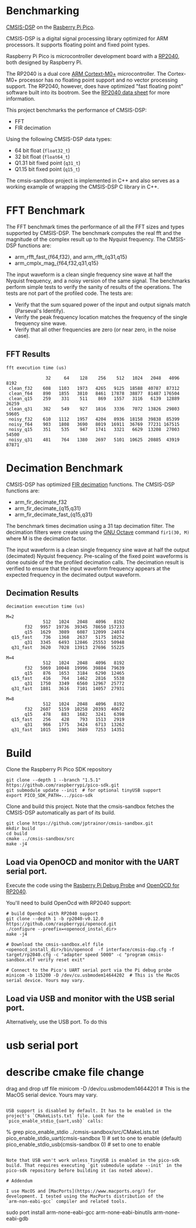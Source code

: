 # Benchmarking
[CMSIS-DSP](https://www.keil.com/pack/doc/CMSIS/DSP/html/index.html)
on the [Rasberry Pi
Pico](https://www.raspberrypi.com/products/raspberry-pi-pico/).

CMSIS-DSP is a digital signal processing library optimized for ARM
processors. It supports floating point and fixed point types.

Raspberry Pi Pico is microcontroller development board with a
[RP2040](https://www.raspberrypi.com/products/rp2040/), both designed
by Raspberry Pi.

The RP2040 is a dual core [ARM
Cortext-M0+](https://www.raspberrypi.com/products/rp2040/)
microcontroller. The Cortex-M0+ processor has no floating point
support and no vector processing support. The RP2040, however, does
have optimized "fast floating point" software built into its
bootrom. See the [RP2040 data
sheet](https://datasheets.raspberrypi.com/rp2040/rp2040-datasheet.pdf)
for more information.

This project benchmarks the performance of CMSIS-DSP:

* FFT
* FIR decimation

Using the following CMSIS-DSP data types:

* 64 bit float (`float32_t`)
* 32 bit float (`float64_t`)
* Q1.31 bit fixed point (`q31_t`)
* Q1.15 bit fixed point (`q15_t`)

The cmsis-sandbox project is implemented in C++ and also serves as a
working example of wrapping the CMSIS-DSP C library in C++.

# FFT Benchmark

The FFT benchmark times the performance of all the FFT sizes and types
supported by CMSIS-DSP. The benchmark computes the real fft and the
magnitude of the complex result up to the Nyquist frequency. The
CMSIS-DSP functions are:

* arm_rfft_fast_{f64,f32}, and arm_rfft_{q31,q15}
* arm_cmplx_mag_{f64,f32,q31,q15}

The input waveform is a clean single frequency sine wave at half the
Nyquist frequency, and a noisy version of the same signal. The
benchmarks perform simple tests to verify the sanity of results of the
operations. The tests are not part of the profiled code. The tests
are:

* Verify that the sum squared power of the input and output signals
  match (Parseval's Identify).
* Verify the peak frequency location matches the frequency of the
  single frequency sine wave.
* Verify that all other frequencies are zero (or near zero, in the
  noise case).

## FFT Results

````
fft execution time (us)

               32     64    128    256    512   1024   2048   4096   8192
 clean_f32    608   1103   1973   4265   9125  18588  40787  87312
 clean_f64    890   1855   3810   8461  17878  38877  81487 176504
 clean_q15    259    331    511    869   1557   3116   6139  12889  26259
 clean_q31    382    549    927   1816   3336   7072  13826  29803  59605
 noisy_f32    610   1112   1957   4204   8936  18158  39838  85399
 noisy_f64    903   1808   3690   8019  16911  36769  77231 167515
 noisy_q15    351    535    947   1741   3321   6629  13208  27003  54500
 noisy_q31    481    764   1380   2697   5101  10625  20885  43919  87871
````

# Decimation Benchmark

CMSIS-DSP has optimized [FIR
decimation](https://www.keil.com/pack/doc/CMSIS/DSP/html/group__FIR__decimate.html)
functions. The CMSIS-DSP functions are:

* arm_fir_decimate_f32
* arm_fir_decimate_{q15,q31}
* arm_fir_decimate_fast_{q15,q31}

The benchmark times decimation using a 31 tap decimation filter. The
decimation filters were create using the [GNU
Octave](https://octave.org/) command `fir1(30, M)` where M is the
decimation factor.

The input waveform is a clean single frequency sine wave at half the
output (decimated) Nyquist frequency. Pre-scaling of the fixed point
waveforms is done outside of the the profiled decimation calls. The
decimation result is verified to ensure that the input waveform
frequency appears at the expected frequency in the decimated output
waveform.

## Decimation Results

```
decimation execution time (us)

M=2
              512   1024   2048   4096   8192
       f32   9957  19736  39345  78650 157233
       q15   1629   3089   6087  12099  24074
  q15_fast    736   1368   2637   5175  10252
       q31   3345   6493  12846  25553  50948
  q31_fast   3620   7028  13913  27696  55225

M=4
              512   1024   2048   4096   8192
       f32   5069  10048  19996  39884  79639
       q15    876   1653   3184   6290  12465
  q15_fast    416    764   1462   2816   5538
       q31   1750   3349   6560  12967  25772
  q31_fast   1881   3616   7101  14057  27931

M=8
              512   1024   2048   4096   8192
       f32   2607   5159  10258  20393  40672
       q15    478    883   1682   3241   6398
  q15_fast    256    428    793   1513   2919
       q31    966   1775   3424   6713  13262
  q31_fast   1015   1901   3689   7253  14351
```

# Build

Clone the Raspberry Pi Pico SDK repository

```
git clone --depth 1 --branch "1.5.1"  https://github.com/raspberrypi/pico-sdk.git
git submodule update --init  # for optional tinyUSB support
export PICO_SDK_PATH=.../pico-sdk
```

Clone and build this project. Note that the cmsis-sandbox fetches the
CMSIS-DSP automatically as part of its build.

````
git clone https://github.com/jptrainor/cmsis-sandbox.git
mkdir build
cd build
cmake ../cmsis-sandbox/src
make -j4
````

## Load via OpenOCD and monitor with the UART serial port.

Execute the code using the [Rasberry Pi Debug
Probe](https://www.raspberrypi.com/products/debug-probe/) and [OpenOCD
for RP2040](https://www.raspberrypi.com/products/debug-probe/).

You'll need to build OpenOcd with RP2040 support:

```
# build OpenOcd with RP2040 support
git clone --depth 1 -b rp2040-v0.12.0 https://github.com/raspberrypi/openocd.git
./configure --preefix=<openocd_instal_dir>
make -j4

# Download the cmsis-sandbox.elf file
<openocd_install_dir>/bin/openocd  -f interface/cmsis-dap.cfg -f target/rp2040.cfg -c "adapter speed 5000" -c "program cmsis-sandbox.elf verify reset exit"

# Connect to the Pico's UART serial port via the Pi debug probe
minicom -b 115200 -D /dev/cu.usbmodem14644202  # This is the MacOS serial device. Yours may vary.
```

## Load via USB and monitor with the USB serial port.

Alternatively, use the USB port. To do this

# usb serial port
# describe cmake file change
drag and drop utf file
minicom -D /dev/cu.usbmodem14644201  # This is the  MacOS serial device. Yours may vary.
```

USB support is disabled by default. It has to be enabled in the
project's `CMakeLists.txt` file. Look for the
`pico_enable_stdio_{uart,usb}` calls:

```
% grep pico_enable_stdio  ../cmsis-sandbox/src/CMakeLists.txt
pico_enable_stdio_uart(cmsis-sandbox 1) # set to one to enable (default)
pico_enable_stdio_usb(cmsis-sandbox 0)  # set to one to enable
```

Note that USB won't work unless TinyUSB is enabled in the pico-sdk
build. That requires executing `git submodule update --init` in the
pico-sdk repository before building it (as noted above).

# Addendum

I use MacOS and [MacPorts](https://www.macports.org/) for
development. I tested using the MacPorts distribution of the
`arm-non-eabi-gcc` compiler and related tools.

```
sudo port install  arm-none-eabi-gcc arm-none-eabi-binutils arm-none-eabi-gdb
```

